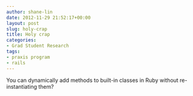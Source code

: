 ```yaml
---
author: shane-lin
date: 2012-11-29 21:52:17+00:00
layout: post
slug: holy-crap
title: Holy crap
categories:
- Grad Student Research
tags:
- praxis program
- rails
---
```


You can dynamically add methods to built-in classes in Ruby without re-instantiating them?
